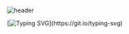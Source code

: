 ![header](https://capsule-render.vercel.app/api?type=venom&&color=0:ddd6f3,100:faaca8&text=Hi,%20there!&fontSize=30&fontColor=000000&desc=Welcome%20to%20Hyeon's%20Github.&descAlign=80&descAlignY=90)

[![Typing SVG](https://readme-typing-svg.demolab.com?font=Jersey+10&pause=1000&color=000000&vCenter=true&width=435&lines=Hi%2C+there!;Welcome+to+Hyeon's+Github.)](https://git.io/typing-svg)
